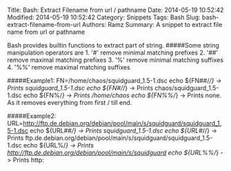 Title: Bash: Extract Filename from url / pathname
Date: 2014-05-19 10:52:42
Modified: 2014-05-19 10:52:42
Category: Snippets
Tags: Bash
Slug: bash-extract-filename-from-url
Authors: Ramz
Summary: A snippet to extract file name from url or pathname

Bash provides builtin functions to extract part of string. 
#####Some string manipulation operators are
	1. '#' remove minimal matching prefixes
	2. '##' remove maximal matching prefixes
	3. '%' remove minimal matching suffixes
	4. '%%' remove maximal matching suffixes

#####Example1:
	FN=/home/chaos/squidguard_1.5-1.dsc
	echo ${FN##/*/} -> Prints squidguard_1.5-1.dsc
	echo ${FN#/*/}	-> Prints chaos/squidguard_1.5-1.dsc
	echo ${FN%/*}	-> Prints /home/chaos
	echo ${FN%%/*}	-> Prints none. As it removes everything from first / till end. 

#####Example2:
	URL=http://ftp.de.debian.org/debian/pool/main/s/squidguard/squidguard_1.5-1.dsc
	echo ${URL##*/} -> Prints squidguard_1.5-1.dsc
	echo ${URL#*//}	-> Prints ftp.de.debian.org/debian/pool/main/s/squidguard/squidguard_1.5-1.dsc
	echo ${URL%/*}	-> Prints http://ftp.de.debian.org/debian/pool/main/s/squidguard
	echo ${URL%%/*}	-> Prints http:


